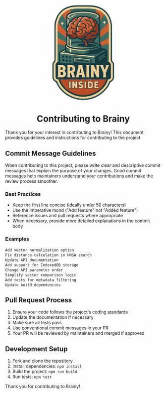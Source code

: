<div align="center">
<img src="./brainy.png" alt="Brainy Logo" width="200"/>

# Contributing to Brainy

</div>

Thank you for your interest in contributing to Brainy! This document provides guidelines and instructions for
contributing to the project.

## Commit Message Guidelines

When contributing to this project, please write clear and descriptive commit messages that explain the purpose of your
changes. Good commit messages help maintainers understand your contributions and make the review process smoother.

### Best Practices

- Keep the first line concise (ideally under 50 characters)
- Use the imperative mood ("Add feature" not "Added feature")
- Reference issues and pull requests where appropriate
- When necessary, provide more detailed explanations in the commit body

### Examples

```
Add vector normalization option
Fix distance calculation in HNSW search
Update API documentation
Add support for IndexedDB storage
Change API parameter order
Simplify vector comparison logic
Add tests for metadata filtering
Update build dependencies
```

## Pull Request Process

1. Ensure your code follows the project's coding standards
2. Update the documentation if necessary
3. Make sure all tests pass
4. Use conventional commit messages in your PR
5. Your PR will be reviewed by maintainers and merged if approved

## Development Setup

1. Fork and clone the repository
2. Install dependencies: `npm install`
3. Build the project: `npm run build`
4. Run tests: `npm test`

Thank you for contributing to Brainy!

